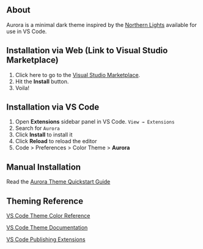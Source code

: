 ## About

Aurora is a minimal dark theme inspired by the [Northern Lights](https://www.asc-csa.gc.ca/eng/astronomy/northern-lights/what-are-northern-lights.asp) available for use in VS Code.

## Installation via Web (Link to Visual Studio Marketplace)

1. Click here to go to the [Visual Studio Marketplace](https://marketplace.visualstudio.com/items?itemName=wearetiny.aurora-dark-theme).
2. Hit the **Install** button.
3. Voila!
## Installation via VS Code

1. Open **Extensions** sidebar panel in VS Code. `View → Extensions`
2. Search for `Aurora`
3. Click **Install** to install it
4. Click **Reload** to reload the editor
5. Code > Preferences > Color Theme > **Aurora**

## Manual Installation

Read the [Aurora Theme Quickstart Guide](https://github.com/wearetiny/aurora/blob/main/vsc-extension-quickstart.md)

## Theming Reference

[VS Code Theme Color Reference](https://code.visualstudio.com/docs/getstarted/theme-color-reference)

[VS Code Theme Documentation](https://code.visualstudio.com/docs/extensions/themes-snippets-colorizers)

[VS Code Publishing Extensions](https://code.visualstudio.com/docs/extensions/publish-extension)
